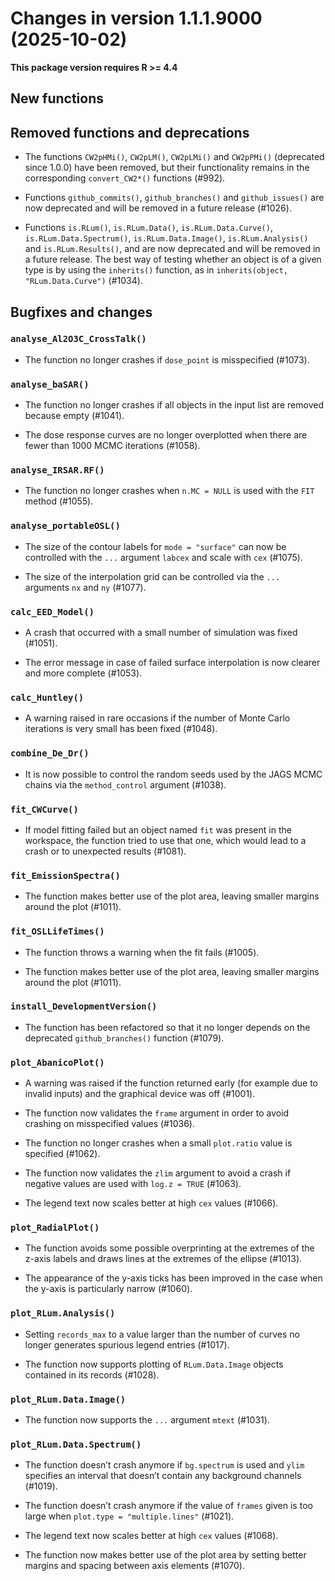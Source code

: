 <!-- NEWS.md was auto-generated by NEWS.Rmd. Please DO NOT edit by hand!-->

# Changes in version 1.1.1.9000 (2025-10-02)

**This package version requires R \>= 4.4**

## New functions

## Removed functions and deprecations

- The functions `CW2pHMi()`, `CW2pLM()`, `CW2pLMi()` and `CW2pPMi()`
  (deprecated since 1.0.0) have been removed, but their functionality
  remains in the corresponding `convert_CW2*()` functions (#992).

- Functions `github_commits()`, `github_branches()` and
  `github_issues()` are now deprecated and will be removed in a future
  release (#1026).

- Functions `is.RLum()`, `is.RLum.Data()`, `is.RLum.Data.Curve()`,
  `is.RLum.Data.Spectrum()`, `is.RLum.Data.Image()`,
  `is.RLum.Analysis()` and `is.RLum.Results()`, and are now deprecated
  and will be removed in a future release. The best way of testing
  whether an object is of a given type is by using the `inherits()`
  function, as in `inherits(object, "RLum.Data.Curve")` (#1034).

## Bugfixes and changes

### `analyse_Al2O3C_CrossTalk()`

- The function no longer crashes if `dose_point` is misspecified
  (#1073).

### `analyse_baSAR()`

- The function no longer crashes if all objects in the input list are
  removed because empty (#1041).

- The dose response curves are no longer overplotted when there are
  fewer than 1000 MCMC iterations (#1058).

### `analyse_IRSAR.RF()`

- The function no longer crashes when `n.MC = NULL` is used with the
  `FIT` method (#1055).

### `analyse_portableOSL()`

- The size of the contour labels for `mode = "surface"` can now be
  controlled with the `...` argument `labcex` and scale with `cex`
  (#1075).

- The size of the interpolation grid can be controlled via the `...`
  arguments `nx` and `ny` (#1077).

### `calc_EED_Model()`

- A crash that occurred with a small number of simulation was fixed
  (#1051).

- The error message in case of failed surface interpolation is now
  clearer and more complete (#1053).

### `calc_Huntley()`

- A warning raised in rare occasions if the number of Monte Carlo
  iterations is very small has been fixed (#1048).

### `combine_De_Dr()`

- It is now possible to control the random seeds used by the JAGS MCMC
  chains via the `method_control` argument (#1038).

### `fit_CWCurve()`

- If model fitting failed but an object named `fit` was present in the
  workspace, the function tried to use that one, which would lead to a
  crash or to unexpected results (#1081).

### `fit_EmissionSpectra()`

- The function makes better use of the plot area, leaving smaller
  margins around the plot (#1011).

### `fit_OSLLifeTimes()`

- The function throws a warning when the fit fails (#1005).

- The function makes better use of the plot area, leaving smaller
  margins around the plot (#1011).

### `install_DevelopmentVersion()`

- The function has been refactored so that it no longer depends on the
  deprecated `github_branches()` function (#1079).

### `plot_AbanicoPlot()`

- A warning was raised if the function returned early (for example due
  to invalid inputs) and the graphical device was off (#1001).

- The function now validates the `frame` argument in order to avoid
  crashing on misspecified values (#1036).

- The function no longer crashes when a small `plot.ratio` value is
  specified (#1062).

- The function now validates the `zlim` argument to avoid a crash if
  negative values are used with `log.z = TRUE` (#1063).

- The legend text now scales better at high `cex` values (#1066).

### `plot_RadialPlot()`

- The function avoids some possible overprinting at the extremes of the
  z-axis labels and draws lines at the extremes of the ellipse (#1013).

- The appearance of the y-axis ticks has been improved in the case when
  the y-axis is particularly narrow (#1060).

### `plot_RLum.Analysis()`

- Setting `records_max` to a value larger than the number of curves no
  longer generates spurious legend entries (#1017).

- The function now supports plotting of `RLum.Data.Image` objects
  contained in its records (#1028).

### `plot_RLum.Data.Image()`

- The function now supports the `...` argument `mtext` (#1031).

### `plot_RLum.Data.Spectrum()`

- The function doesn’t crash anymore if `bg.spectrum` is used and `ylim`
  specifies an interval that doesn’t contain any background channels
  (#1019).

- The function doesn’t crash anymore if the value of `frames` given is
  too large when `plot.type = "multiple.lines"` (#1021).

- The legend text now scales better at high `cex` values (#1068).

- The function now makes better use of the plot area by setting better
  margins and spacing between axis elements (#1070).
